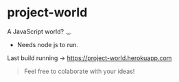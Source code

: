 # project-world
A JavaScript world? ._.

* Needs node js to run.

Last build running -> https://project-world.herokuapp.com

> Feel free to colaborate with your ideas!
